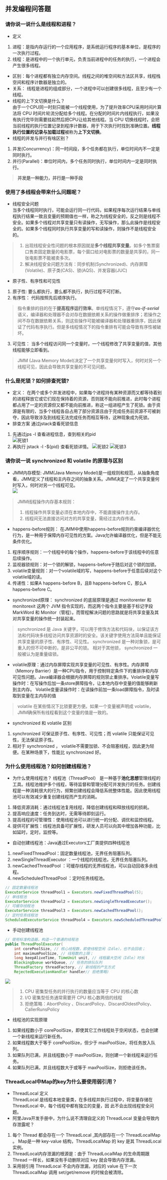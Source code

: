 ## 并发编程问答题
### 请你说一说什么是线程和进程？
* 定义
1. 进程：是指内存运行的一个应用程序，是系统运行程序的基本单位，是程序的一次执行过程。
2. 线程：是进程中的一个执行单元，负责当前进程中的任务的执行，一个进程会产生很多线程。
* 区别：每个进程都有独立内存空间。线程之间的堆空间和方法区共享，线程栈空间和程序计数器是独立的。
* 关系： 线程是进程的组成部分，一个进程中可以创建很多线程，且至少有一个线程。
* 线程的上下文切换是什么？  
由于一个CPU同一时刻只能被一个线程使用，为了提升效率CPU采用时间片算法将 CPU 时间片轮流分配给多个线程。在分配的时间片内线程执行，如果没有执行完毕则需要挂起然后把CPU让给其他线程。当 CPU 切换线程时，会把当前线程的执行位置记录到程序计数器，用于下次执行时找到准确位置。**线程执行位置的记录与加载过程**被称为**上下文切换**。
* 线程的并发与并行有啥区别？ 
1. 并发(Concurrency)：同一时间段，多个任务都在执行，单位时间内不一定是同时执行。
2. 并行(Parallel)：单位时间内，多个任务同时执行，单位时间内一定是同时执行。
> **并发是一种能力，并行是一种手段**

### 使用了多线程会带来什么问题呢？
* 线程安全问题  
当多个线程同时执行，可能会运行同一行代码，如果程序每次运行结果与单线程执行结果一致且变量的预期值也一样，称之为线程安全的，反之则是线程不安全。如果多个线程对共享变量只有读操作，无写操作，那么此操作是线程安全的。如果多个线程同时执行共享变量的写和读操作，则操作不是线程安全的。
> 1. 出现线程安全性问题的根本原因就是**多个线程共享变量**。如多个售票窗口售卖固定数量的电影票，每个窗口给对电影票的数量是共享的，同一张电影票不能被卖多次。
> 2. 解决线程安全问题方法有：同步机制(Synchronized)、内存屏障(Volatile)、原子类(CAS)、锁(AQS)、并发容器(JUC)

* 原子性、有序性和可见性
1. 原子性: 要么都执行，要么都不执行，执行过程不可打断。
2. 有序性： 代码按照先后顺序执行。
> 指令重排的目的在于**提高程序运行效率**。单线程情况下，遵守***as-if-serial***语义，编译器和处理器不会对存在数据依赖关系的操作做重排序；若操作之间不存在数据依赖关系，则这些操作可能被编译器和处理器重排序，因此保证了代码有序执行。但是多线程情况下的指令重排有可能会导致有序性被破坏。
3. 可见性： 当多个线程访问同一个变量时，一个线程修改了共享变量的值，其他线程能够立即看到。
> JMM (Java Memory Model)决定了一个共享变量何时写入，何时对另一个线程可见，因此会导致共享变量的不可见问题。

### 什么是死锁？如何排查死锁?
* 定义： 在两个或多个并发进程中，如果每个进程持有某种资源而又都等待着别的进程释放它或它们现在保持着的资源，否则就不能向前推进，此时每个进程都占用了一定的资源但又都不能向前推进，称这一组进程产生了死锁。由于资源是有限的，当多个线程各自占用了部分资源且由于完成任务前资源不可被剥夺，因此导致涉及到线程无法完成任务而相互等待，这种现象成为死锁。
* 排查方案
通过jstack查看死锁信息
1. 先通过jps -l 查看进程信息，查到相关的pid  
![死锁1](img/%E6%AD%BB%E9%94%811.png)
2. 再执行 jstack -l -${pid} 查看死锁详情。
![死锁2](img/%E6%AD%BB%E9%94%813.png)
![死锁3](img/%E6%AD%BB%E9%94%812.png)


### 请你说一说 synchronized 和 volatile 的原理与区别
* JMM内存模型: JMM(Java Memory Model)是一组规则和规范，从抽象角度看，JMM定义了线程和主内存之间的抽象关系。JMM决定了一个共享变量何时写入，何时对另一个线程可见。   
![](img/jmm.png)
> JMM线程操作内存基本规则：
> 1. 线程操作共享变量必须在本地内存中，不能直接操作主内存。
> 2. 线程间无法直接访问对方的共享变量，需经过主内存传递。

* happens-before规则： 在JMM中使用happens-before规则约束编译器优化行为，是一种⽤于保障内存可⻅性的⽅案。Java允许编译器优化，但是不能无条件优化。
1. 程序顺序规则：⼀个线程中的每个操作，happens-before于该线程中的任意后续操作。
2. 监视器锁规则：对⼀个锁的解锁，happens-before于随后对这个锁的加锁。
3. volatile变量规则：对⼀个volatile域的写，happens-before于任意后续对这个volatile域的读。
4. 传递性：如果A happens-before B，且B happens-before C，那么A happens-before C。

* synchronized原理： synchronized 的底层原理是通过 monitorenter 和 monitorexit 这两个 JVM 指令实现的，而这两个指令主要是基于标记字段 MarkWord 和 Monitor（管程）。而管程解决问题的思路就是将共享变量及其对共享变量的操作统一封装起来。
> synchronized 是 Java 关键字，可以用于修饰方法和代码块，以保证该方法和代码块多线程访问共享资源时的安全。该关键字使用方法简单且能保证共享变量的原子性、有序性、可见性。 synchronized 是一种对象锁，是可重入的但不可中断的，是非公平的锁。 相对于其他锁， synchronized 一般被认为是重量级锁。

* volatile原理：通过内存屏障实现共享变量的可见性、有序性。内存屏障（Memory Barrier）是一种CPU指令，用于控制特定条件下的重排序和内存可见性问题。Java编译器会根据内存屏障的规则禁止重排序。Volatile变量写操作时：在写操作后加一条store屏障指令，让本地内存中变量的值能够刷新到主内存。 Volatile变量读操作时：在读操作前加一条load屏障指令，及时读取到变量在主内存的值
> volatile 在某些情况下比锁要更方便。如果一个变量被声明成 volatile，JMM确保所有线程看到这个变量的值是一致的。

* synchronized 和 volatile 区别
1. synchronized 可保证原子性、有序性、可见性；而 volatile 只能保证可见性，无法保证原子性。
2. 相对于 synchronized ， volatile不需要加锁、不会阻塞线程，因此更为轻便。在某种场景下，性能⽐ synchronized 好。

### 为什么使用线程池？如何创建线程池？
* 为什么使用线程池？
线程池（ThreadPool） 是一种基于**池化思想**管理线程的工具。线程池维护多个线程，等待监督和管理分配可并发执行的任务。创建线程是一种消耗很大的行为，频繁创建线程会降低系统整体性能。因此使用线程池可以有效减少重复创建线程而产生的消耗。
1. 降低资源消耗：通过线程池复用线程，降低创建线程和释放线程的损耗。
2. 提高响应速度：任务到达时，无需等待即刻运行。
3. 提高线程的可管理性：使用线程池可以进行统一的分配、调优和监控线程。
4. 提供可扩展性：线程池具备可扩展性，研发人员可以向其中增加各种功能，比如延时，定时，监控等。

* 自动创建线程池：Java通过Executors工厂类提供四种线程池
1. newFixedThreadPool：固定数量线程池，无界任务阻塞队列。
2. newSingleThreadExecutor ：一个线程的线程池，无界任务阻塞队列。
3. newCachedThreadPool ：可缓存线程的无界线程池，可以自动回收多余线程。
4. newScheduledThreadPool ：定时任务线程池。
```java
// 固定数量线程池
ExecutorService threadPool1 = Executors.newFixedThreadPool(5);
// 单线程池
ExecutorService threadPool2 = Executors.newSingleThreadExecutor();
// 可缓存线程池
ExecutorService threadPool3 = Executors.newCachedThreadPool();
// 定时任务线程池
ScheduledExecutorService threadPool4 = Executors.newScheduledThreadPool(10);
```
* 手动创建线程池  
```java
// 使用标准构造器，构造一个普通的线程池
public ThreadPoolExecutor(
    int corePoolSize, // 核心线程数，即使线程空闲（Idle），也不会回收；
    int maximumPoolSize, // 线程数的上限；
    long keepAliveTime, TimeUnit unit, // 线程最大空闲（Idle）时长
    BlockingQueue workQueue, // 任务的排队队列
    ThreadFactory threadFactory, // 新线程的产生方式
	RejectedExecutionHandler handler// 拒绝策略) 
```
![](img/params.png)
> 1. CPU 密集型任务的并⾏执⾏的数量应当等于 CPU 的核⼼数
> 2. I/O 密集型任务通常需要开 CPU 核⼼数两倍的线程
> 3. 拒绝策略：AbortPolicy 、DiscardPolicy、DiscardOldestPolicy、CallerRunsPolicy
 
* 线程池的实现原理
1. 如果线程数小于 corePoolSize，即使其它工作线程处于空闲状态，也会创建一个新线程来运行新任务。
2. 如果线程数大于等于 corePoolSize，但少于 maxPoolSize，将任务放入队列。
3. 如果队列已满，并且线程数小于 maxPoolSize，则创建一个新线程来运行任务。
4. 如果队列已满，并且线程数大于或等于 maxPoolSize，则拒绝该任务。


### ThreadLocal中Map的key为什么要使用弱引用？
* ThreadLocal 定义  
ThreadLocal 是线程本地变量类，在多线程并执行过程中，将变量存储在 ThreadLocal 中，每个线程中都有独立的变量，因
此不会出现线程安全问题。
* 阿里Java开发手册中，为什么说不清理自定义的 ThreadLocal 变量会导致内存泄露呢？
1. 每个 Thread 都会存在一个 ThreadLocal ,其内部存在一个 ThreadLocalMap 。 Map是一种 key-value 结构，ThreadLocalMap 的 key 是其 ThreadLocal 实例。
2. ThreadLocal内存泄漏的根源是：由于 ThreadLocalMap 的生命周期跟 Thread 一样长，如果没有手动删除对应 key 就会导致内存泄漏。
3. 采用弱引用 ThreadLocal 不会内存泄漏，对应的 value 在下一次 ThreadLocalMap 调用 set/get/remove 的时候会被清除。
